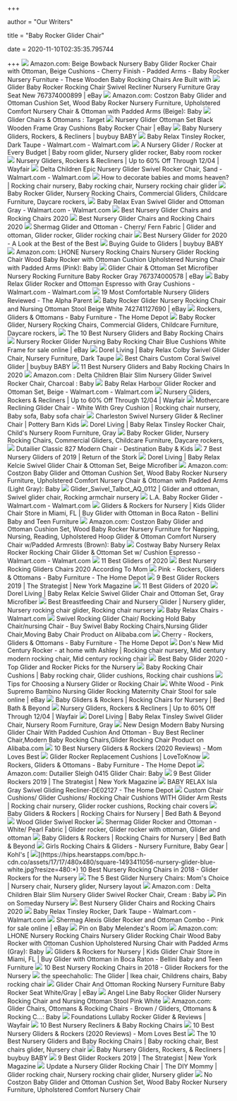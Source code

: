 +++
        
author = "Our Writers"
        
title = "Baby Rocker Glider Chair"
        
date = 2020-11-10T02:35:35.795744
        
+++
[ ![](https://images-na.ssl-images-amazon.com/images/I/41gtSAvmmnL.jpg)](https://images-na.ssl-images-amazon.com/images/I/41gtSAvmmnL.jpg) Amazon.com: Beige Bowback Nursery Baby Glider Rocker Chair with Ottoman,  Beige Cushions - Cherry Finish - Padded Arms - Baby Rocker Nursery Furniture  - These Wooden Baby Rocking Chairs Are Built with
[ ![](https://i5.walmartimages.com/asr/189aa132-ce64-4f1e-bb8d-02d25337754a_1.82e5af26ab33820ba336d18312fa6bc9.jpeg?odnHeight=450&odnWidth=450&odnBg=FFFFFF)](https://i5.walmartimages.com/asr/189aa132-ce64-4f1e-bb8d-02d25337754a_1.82e5af26ab33820ba336d18312fa6bc9.jpeg?odnHeight=450&odnWidth=450&odnBg=FFFFFF) Glider Baby Rocker Rocking Chair Swivel Recliner Nursery Furniture Gray  Seat New 767374000899 | eBay
[ ![](https://images-na.ssl-images-amazon.com/images/I/61L0DuiEsTL._SY355_.jpg)](https://images-na.ssl-images-amazon.com/images/I/61L0DuiEsTL._SY355_.jpg) Amazon.com: Costzon Baby Glider and Ottoman Cushion Set, Wood Baby Rocker  Nursery Furniture, Upholstered Comfort Nursery Chair & Ottoman with Padded  Arms (Beige): Baby
[ ![](https://target.scene7.com/is/image/Target/BubCat_nurseryFurniture_Gliders-QUIVER-190619-1560952436910)](https://target.scene7.com/is/image/Target/BubCat_nurseryFurniture_Gliders-QUIVER-190619-1560952436910) Glider Chairs & Ottomans : Target
[ ![](https://i.frog.ink/pjIoqjwZ/a_600.jpeg?v=1560103874.983)](https://i.frog.ink/pjIoqjwZ/a_600.jpeg?v=1560103874.983) Nursery Glider Ottoman Set Black Wooden Frame Gray Cushions Baby Rocker  Chair | eBay
[ ![](https://b3h2.scene7.com/is/image/BedBathandBeyond/233990566686606p?$imagePLP$&wid=256&hei=256)](https://b3h2.scene7.com/is/image/BedBathandBeyond/233990566686606p?$imagePLP$&wid=256&hei=256) Baby Nursery Gliders, Rockers, & Recliners | buybuy BABY
[ ![](https://i5.walmartimages.com/asr/09a9fbb4-e794-4611-839c-993a3ba0c23e_1.1e026a52aba378d3fff0246680d93339.jpeg)](https://i5.walmartimages.com/asr/09a9fbb4-e794-4611-839c-993a3ba0c23e_1.1e026a52aba378d3fff0246680d93339.jpeg) Baby Relax Tinsley Rocker, Dark Taupe - Walmart.com - Walmart.com
[ ![](https://i.pinimg.com/originals/6a/81/5c/6a815cd9954c187f19610bee7ac9578c.jpg)](https://i.pinimg.com/originals/6a/81/5c/6a815cd9954c187f19610bee7ac9578c.jpg) A Nursery Glider / Rocker at Every Budget | Baby room glider, Nursery glider  rocker, Baby room rocker
[ ![](https://secure.img1-fg.wfcdn.com/im/11083522/resize-h600-w600%5Ecompr-r85/6859/68596904/Nursery+Gliders%2C+Rockers+%26+Recliners.jpg)](https://secure.img1-fg.wfcdn.com/im/11083522/resize-h600-w600%5Ecompr-r85/6859/68596904/Nursery+Gliders%2C+Rockers+%26+Recliners.jpg) Nursery Gliders, Rockers & Recliners | Up to 60% Off Through 12/04 | Wayfair
[ ![](https://i5.walmartimages.com/asr/b9a96880-6fe4-4065-aeb5-c9a5248e7ecd_2.3076ee3eff2b00630042242f4e151a3e.jpeg)](https://i5.walmartimages.com/asr/b9a96880-6fe4-4065-aeb5-c9a5248e7ecd_2.3076ee3eff2b00630042242f4e151a3e.jpeg) Delta Children Epic Nursery Glider Swivel Rocker Chair, Sand - Walmart.com  - Walmart.com
[ ![](https://i.pinimg.com/originals/3b/eb/53/3beb53fda6d72c9df4ecef8cc978a57f.jpg)](https://i.pinimg.com/originals/3b/eb/53/3beb53fda6d72c9df4ecef8cc978a57f.jpg) How to decorate babies and moms heaven? | Rocking chair nursery, Baby  rocking chair, Nursery rocking chair glider
[ ![](http://www.daycarefurnituredirect.com/i/18LB/HG-13881-NwC_LA_BABY_Wood_Swivel_Glider_Rocker-bro.jpg)](http://www.daycarefurnituredirect.com/i/18LB/HG-13881-NwC_LA_BABY_Wood_Swivel_Glider_Rocker-bro.jpg) Baby Rocker Glider, Nursery Rocking Chairs, Commercial Gliders, Childcare  Furniture, Daycare rockers,
[ ![](https://i5.walmartimages.com/asr/d9bd22ae-32da-48ee-9301-e3f97377f261_1.adcf442994abfe581b90e7f3ed4846f2.jpeg)](https://i5.walmartimages.com/asr/d9bd22ae-32da-48ee-9301-e3f97377f261_1.adcf442994abfe581b90e7f3ed4846f2.jpeg) Baby Relax Evan Swivel Glider and Ottoman Gray - Walmart.com - Walmart.com
[ ![](http://images.agoramedia.com/wte3.0/gcms/Best-Nursery-Gliders-July-2020-722x406.jpg?width=414)](http://images.agoramedia.com/wte3.0/gcms/Best-Nursery-Gliders-July-2020-722x406.jpg?width=414) Best Nursery Glider Chairs and Rocking Chairs 2020
[ ![](https://images.agoramedia.com/wte3.0/gcms/Naomi-Home-Brisbane-Glider-Ottoman-Set-Cream-Finish-Espresso.jpg)](https://images.agoramedia.com/wte3.0/gcms/Naomi-Home-Brisbane-Glider-Ottoman-Set-Cream-Finish-Espresso.jpg) Best Nursery Glider Chairs and Rocking Chairs 2020
[ ![](https://i.pinimg.com/originals/75/51/b8/7551b8fbe87cd30be675c6fc9f57502a.jpg)](https://i.pinimg.com/originals/75/51/b8/7551b8fbe87cd30be675c6fc9f57502a.jpg) Shermag Glider and Ottoman - Cherry/ Fern Fabric | Glider and ottoman, Glider  rocker, Glider rocking chair
[ ![](https://42e7xc172a051i7v1iyv99nn-wpengine.netdna-ssl.com/wp-content/uploads/2018/11/paxton-recliner-c.jpg)](https://42e7xc172a051i7v1iyv99nn-wpengine.netdna-ssl.com/wp-content/uploads/2018/11/paxton-recliner-c.jpg) Best Nursery Glider for 2020 - A Look at the Best of the Best
[ ![](http://s7d9.scene7.com/is/image/BedBathandBeyond/baby/images/product_guides/baby_indvprodguides_gliders_1017512900.jpg)](http://s7d9.scene7.com/is/image/BedBathandBeyond/baby/images/product_guides/baby_indvprodguides_gliders_1017512900.jpg) Buying Guide to Gliders | buybuy BABY
[ ![](https://images-na.ssl-images-amazon.com/images/I/61-wCU1s6yL._SY355_.jpg)](https://images-na.ssl-images-amazon.com/images/I/61-wCU1s6yL._SY355_.jpg) Amazon.com: LHONE Nursery Rocking Chairs Nursery Glider Rocking Chair Wood Baby  Rocker with Ottoman Cushion Upholstered Nursing Chair with Padded Arms  (Pink): Baby
[ ![](https://i.ebayimg.com/images/g/nGsAAOSwQFNbHi1C/s-l300.jpg)](https://i.ebayimg.com/images/g/nGsAAOSwQFNbHi1C/s-l300.jpg) Glider Chair & Ottoman Set Microfiber Nursery Rocking Furniture Baby Rocker  Gray 767374000578 | eBay
[ ![](https://i5.walmartimages.com/asr/4c1a819c-c09e-4b28-9997-0fd3e0a2d11c_2.3b25d5b5b3dd2889552dc8b4e6f4ff77.jpeg)](https://i5.walmartimages.com/asr/4c1a819c-c09e-4b28-9997-0fd3e0a2d11c_2.3b25d5b5b3dd2889552dc8b4e6f4ff77.jpeg) Baby Relax Glider Rocker and Ottoman Espresso with Gray Cushions -  Walmart.com - Walmart.com
[ ![](https://www.thealphaparent.com/wp-content/uploads/2018/11/nursery-glider-chair-baby.jpg)](https://www.thealphaparent.com/wp-content/uploads/2018/11/nursery-glider-chair-baby.jpg) 19 Most Comfortable Nursery Gliders Reviewed - The Alpha Parent
[ ![](https://i.ebayimg.com/images/g/MPkAAOSw7OdcGWjT/s-l300.jpg)](https://i.ebayimg.com/images/g/MPkAAOSw7OdcGWjT/s-l300.jpg) Baby Rocker Glider Nursery Rocking Chair and Nursing Ottoman Stool Beige  White 742741127690 | eBay
[ ![](https://images.homedepot-static.com/productImages/f63a762f-8c8a-4374-b800-afdf8d6f101c/svn/natural-belle-isle-furniture-rockers-gliders-ottomans-cag42-0b05-64_400.jpg)](https://images.homedepot-static.com/productImages/f63a762f-8c8a-4374-b800-afdf8d6f101c/svn/natural-belle-isle-furniture-rockers-gliders-ottomans-cag42-0b05-64_400.jpg) Rockers, Gliders & Ottomans - Baby Furniture - The Home Depot
[ ![](http://www.daycarefurnituredirect.com/i/17FD/4304046-saferockerglider-natural-standard_glide_ba.jpg)](http://www.daycarefurnituredirect.com/i/17FD/4304046-saferockerglider-natural-standard_glide_ba.jpg) Baby Rocker Glider, Nursery Rocking Chairs, Commercial Gliders, Childcare  Furniture, Daycare rockers,
[ ![](https://images.ctfassets.net/6m9bd13t776q/lYZyPvhJzaAYeU6QCSCc6/3c90c1a0cc49cd09cc52d2acea7dffb1/top-10-gliders-rockers-nursery-950x1152.jpg?h=576&q=75&w=475)](https://images.ctfassets.net/6m9bd13t776q/lYZyPvhJzaAYeU6QCSCc6/3c90c1a0cc49cd09cc52d2acea7dffb1/top-10-gliders-rockers-nursery-950x1152.jpg?h=576&q=75&w=475) The 10 Best Nursery Gliders and Baby Rocking Chairs
[ ![](https://i.ebayimg.com/images/g/gYwAAOSwDNdVsd2U/s-l1600.jpg)](https://i.ebayimg.com/images/g/gYwAAOSwDNdVsd2U/s-l1600.jpg) Nursery Rocker Glider Nursing Baby Rocking Chair Blue Cushions White Frame  for sale online | eBay
[ ![](https://www.dorelliving.com/DorelAsia-NewFiles/ProductImages/2000_2000_3006_sourceimage.jpg)](https://www.dorelliving.com/DorelAsia-NewFiles/ProductImages/2000_2000_3006_sourceimage.jpg) Dorel Living | Baby Relax Colby Swivel Glider Chair, Nursery Furniture,  Dark Taupe
[ ![](https://b3h2.scene7.com/is/image/BedBathandBeyond/28389785335568m?$690$&wid=690&hei=690)](https://b3h2.scene7.com/is/image/BedBathandBeyond/28389785335568m?$690$&wid=690&hei=690) Best Chairs Custom Coral Swivel Glider | buybuy BABY
[ ![](https://cdn2.momjunction.com/wp-content/uploads/2015/04/11-Best-Nursery-Gliders-and-Baby-Rocking-Chairs-In-2019-1-910x1024.jpg)](https://cdn2.momjunction.com/wp-content/uploads/2015/04/11-Best-Nursery-Gliders-and-Baby-Rocking-Chairs-In-2019-1-910x1024.jpg) 11 Best Nursery Gliders and Baby Rocking Chairs In 2020
[ ![](https://images-na.ssl-images-amazon.com/images/I/91fE0s15HML._SY355_.jpg)](https://images-na.ssl-images-amazon.com/images/I/91fE0s15HML._SY355_.jpg) Amazon.com : Delta Children Blair Slim Nursery Glider Swivel Rocker Chair,  Charcoal : Baby
[ ![](https://i5.walmartimages.com/asr/f77d9e38-7cb6-41a9-a699-a63cb651024b_2.b262a6609cce634032e7eb9bcaa22b76.jpeg)](https://i5.walmartimages.com/asr/f77d9e38-7cb6-41a9-a699-a63cb651024b_2.b262a6609cce634032e7eb9bcaa22b76.jpeg) Baby Relax Harbour Glider Rocker and Ottoman Set, Beige - Walmart.com -  Walmart.com
[ ![](https://secure.img1-fg.wfcdn.com/im/51805432/compr-r85/3882/38820692/default.jpg)](https://secure.img1-fg.wfcdn.com/im/51805432/compr-r85/3882/38820692/default.jpg) Nursery Gliders, Rockers & Recliners | Up to 60% Off Through 12/04 | Wayfair
[ ![](https://i.pinimg.com/originals/4d/31/82/4d318283e86e8a628a71dd1a746181e0.jpg)](https://i.pinimg.com/originals/4d/31/82/4d318283e86e8a628a71dd1a746181e0.jpg) Mothercare Reclining Glider Chair - White With Grey Cushion | Rocking chair  nursery, Baby sofa, Baby sofa chair
[ ![](https://assets.pkimgs.com/pkimgs/rk/images/dp/wcm/202040/0002/charleston-swivel-glider-recliner-c.jpg)](https://assets.pkimgs.com/pkimgs/rk/images/dp/wcm/202040/0002/charleston-swivel-glider-recliner-c.jpg) Charleston Swivel Nursery Glider & Recliner Chair | Pottery Barn Kids
[ ![](https://www.dorelliving.com/DorelAsia-NewFiles/ProductImages/2000_2000_4596_sourceimage.jpg)](https://www.dorelliving.com/DorelAsia-NewFiles/ProductImages/2000_2000_4596_sourceimage.jpg) Dorel Living | Baby Relax Tinsley Rocker Chair, Child's Nursery Room  Furniture, Gray
[ ![](http://www.daycarefurnituredirect.com/i/019FD/4303046_foundations_swivel_glider_rocker_saferocke.jpg)](http://www.daycarefurnituredirect.com/i/019FD/4303046_foundations_swivel_glider_rocker_saferocke.jpg) Baby Rocker Glider, Nursery Rocking Chairs, Commercial Gliders, Childcare  Furniture, Daycare rockers,
[ ![](https://www.destinationbabykids.com/images/dutailier/dutailier-827-modern-glider.jpg)](https://www.destinationbabykids.com/images/dutailier/dutailier-827-modern-glider.jpg) Dutailier Classic 827 Modern Chair - Destination Baby & Kids
[ ![](https://www.returnofthestork.com/wp-content/uploads/2018/06/best-nursery-gliders.jpg)](https://www.returnofthestork.com/wp-content/uploads/2018/06/best-nursery-gliders.jpg) 7 Best Nursery Gliders of 2019 | Return of the Stork
[ ![](https://www.dorelliving.com/DorelAsia-NewFiles/ProductImages/2000_2000_2973_sourceimage.jpg)](https://www.dorelliving.com/DorelAsia-NewFiles/ProductImages/2000_2000_2973_sourceimage.jpg) Dorel Living | Baby Relax Kelcie Swivel Glider Chair & Ottoman Set, Beige  Microfiber
[ ![](https://images-na.ssl-images-amazon.com/images/I/511iutWi88L._SY355_.jpg)](https://images-na.ssl-images-amazon.com/images/I/511iutWi88L._SY355_.jpg) Amazon.com: Costzon Baby Glider and Ottoman Cushion Set, Wood Baby Rocker  Nursery Furniture, Upholstered Comfort Nursery Chair & Ottoman with Padded  Arms (Light Gray): Baby
[ ![](https://i.pinimg.com/originals/40/94/8f/40948ff32910f097c254dd1e672f6b33.jpg)](https://i.pinimg.com/originals/40/94/8f/40948ff32910f097c254dd1e672f6b33.jpg) Glider_Swivel_Talbot_AQ_0112 | Glider and ottoman, Swivel glider chair, Rocking  armchair nursery
[ ![](https://i5.walmartimages.com/asr/913c222d-eaf5-4bb8-85db-0d395b3cf704_1.14957e8d5507ec122b278888e8a8641a.jpeg?odnWidth=612&odnHeight=612&odnBg=ffffff)](https://i5.walmartimages.com/asr/913c222d-eaf5-4bb8-85db-0d395b3cf704_1.14957e8d5507ec122b278888e8a8641a.jpeg?odnWidth=612&odnHeight=612&odnBg=ffffff) L.A. Baby Rocker Glider - Walmart.com - Walmart.com
[ ![](https://cdn.shoplightspeed.com/shops/622148/files/15952083/300x300x2/best-chairs-best-chairs-bilana-swivel-glider-recli.jpg)](https://cdn.shoplightspeed.com/shops/622148/files/15952083/300x300x2/best-chairs-best-chairs-bilana-swivel-glider-recli.jpg) Gliders & Rockers for Nursery | Kids Glider Chair Store in Miami, FL | Buy  Glider with Ottoman in Boca Raton - Bellini Baby and Teen Furniture
[ ![](https://images-na.ssl-images-amazon.com/images/I/613i7uPUCtL._SY355_.jpg)](https://images-na.ssl-images-amazon.com/images/I/613i7uPUCtL._SY355_.jpg) Amazon.com: Costzon Baby Glider and Ottoman Cushion Set, Wood Baby Rocker  Nursery Furniture for Napping, Nursing, Reading, Upholstered Hoop Glider &  Ottoman Comfort Nursery Chair w/Padded Armrests (Brown): Baby
[ ![](https://i5.walmartimages.com/asr/22831f14-b6e2-4495-8a8e-a5e54c1dd9ee_1.7ca0c4c688e0322ecf6b5f7bdb3fc959.jpeg)](https://i5.walmartimages.com/asr/22831f14-b6e2-4495-8a8e-a5e54c1dd9ee_1.7ca0c4c688e0322ecf6b5f7bdb3fc959.jpeg) Costway Baby Nursery Relax Rocker Rocking Chair Glider & Ottoman Set w/  Cushion Espresso - Walmart.com - Walmart.com
[ ![](https://res.cloudinary.com/babylist/image/upload/f_auto,q_auto:best,c_scale/v1584597604/best-of-gliders-pin_dbt57k.jpg)](https://res.cloudinary.com/babylist/image/upload/f_auto,q_auto:best,c_scale/v1584597604/best-of-gliders-pin_dbt57k.jpg) 11 Best Gliders of 2020
[ ![](https://www.scarymommy.com/wp-content/uploads/2020/06/kidstoys_glider-scaled.jpg)](https://www.scarymommy.com/wp-content/uploads/2020/06/kidstoys_glider-scaled.jpg) Best Nursery Rocking Gliders Chairs 2020 According To Mom
[ ![](https://images.homedepot-static.com/productImages/40d00f8c-4693-401d-8062-73f27f422cf0/svn/white-belle-isle-furniture-rockers-gliders-ottomans-cag41-0q01-64_400.jpg)](https://images.homedepot-static.com/productImages/40d00f8c-4693-401d-8062-73f27f422cf0/svn/white-belle-isle-furniture-rockers-gliders-ottomans-cag41-0q01-64_400.jpg) Pink - Rockers, Gliders & Ottomans - Baby Furniture - The Home Depot
[ ![](https://pyxis.nymag.com/v1/imgs/4f8/083/31b33f755876455f8380f6de5750fc51b7-glider-rocker-01-.rsquare.w1200.jpg)](https://pyxis.nymag.com/v1/imgs/4f8/083/31b33f755876455f8380f6de5750fc51b7-glider-rocker-01-.rsquare.w1200.jpg) 9 Best Glider Rockers 2019 | The Strategist | New York Magazine
[ ![](https://res.cloudinary.com/babylist/image/upload/f_auto,q_auto:best,c_scale,w_1200/v1565023149/hello-baby/best-baby-gliders-nursery-rocker-babyletto-header.jpg)](https://res.cloudinary.com/babylist/image/upload/f_auto,q_auto:best,c_scale,w_1200/v1565023149/hello-baby/best-baby-gliders-nursery-rocker-babyletto-header.jpg) 11 Best Gliders of 2020
[ ![](https://www.dorelliving.com/DorelAsia-NewFiles/ProductImages/2000_2000_4281_sourceimage.jpg)](https://www.dorelliving.com/DorelAsia-NewFiles/ProductImages/2000_2000_4281_sourceimage.jpg) Dorel Living | Baby Relax Kelcie Swivel Glider Chair and Ottoman Set, Gray  Microfiber
[ ![](https://i.pinimg.com/originals/68/72/09/687209ac15e3a603a024d089cee18f89.png)](https://i.pinimg.com/originals/68/72/09/687209ac15e3a603a024d089cee18f89.png) Best Breastfeeding Chair and Nursery Glider | Nursery glider, Nursery rocking  chair glider, Rocking chair nursery
[ ![](https://i5.walmartimages.com/asr/eb41ad6a-307a-4975-9e15-e1978859d6d7_1.dbc24090092380ea5c854992ecce7097.jpeg)](https://i5.walmartimages.com/asr/eb41ad6a-307a-4975-9e15-e1978859d6d7_1.dbc24090092380ea5c854992ecce7097.jpeg) Baby Relax Chairs - Walmart.com
[ ![](https://sc01.alicdn.com/kf/HTB1XVA1OFXXXXcvXVXXq6xXFXXXm.jpg_350x350.jpg)](https://sc01.alicdn.com/kf/HTB1XVA1OFXXXXcvXVXXq6xXFXXXm.jpg_350x350.jpg) Swivel Rocking Glider Chair/ Rocking Hold Baby Chair/nursing Chair - Buy Swivel  Baby Rocking Chairs,Nursing Glider Chair,Moving Baby Chair Product on  Alibaba.com
[ ![](https://images.homedepot-static.com/productImages/fcdbed8a-f70a-4b89-9d8b-0f1819fee26b/svn/camouflage-fabric-artiva-rockers-gliders-ottomans-af20201ca-64_400.jpg)](https://images.homedepot-static.com/productImages/fcdbed8a-f70a-4b89-9d8b-0f1819fee26b/svn/camouflage-fabric-artiva-rockers-gliders-ottomans-af20201ca-64_400.jpg) Cherry - Rockers, Gliders & Ottomans - Baby Furniture - The Home Depot
[ ![](https://i.pinimg.com/736x/fd/4f/b4/fd4fb40577b911fb94273aef34e5b3a4.jpg)](https://i.pinimg.com/736x/fd/4f/b4/fd4fb40577b911fb94273aef34e5b3a4.jpg) Don's New Mid Century Rocker - at home with Ashley | Rocking chair nursery,  Mid century modern rocking chair, Mid century rocking chair
[ ![](https://m.media-amazon.com/images/I/41ElORpG3tL.jpg)](https://m.media-amazon.com/images/I/41ElORpG3tL.jpg) Best Baby Glider 2020 - Top Glider and Rocker Picks for the Nursery
[ ![](https://i.pinimg.com/originals/7d/ac/55/7dac552b04643ec375973fd48ddee863.jpg)](https://i.pinimg.com/originals/7d/ac/55/7dac552b04643ec375973fd48ddee863.jpg) Baby Rocking Chair Cushions | Baby rocking chair, Glider cushions, Rocking  chair cushions
[ ![](https://images.ctfassets.net/6m9bd13t776q/12guYCc3AD6EtDBjN2pzSO/abc48eede348541f3d13c4658f666180/nursery-chair-baby-sibling-2160x1200.jpg?h=367&q=75&w=660)](https://images.ctfassets.net/6m9bd13t776q/12guYCc3AD6EtDBjN2pzSO/abc48eede348541f3d13c4658f666180/nursery-chair-baby-sibling-2160x1200.jpg?h=367&q=75&w=660) Tips for Choosing a Nursery Glider or Rocking Chair
[ ![](https://i.ebayimg.com/images/g/i0kAAOSwTeNffjuE/s-l640.jpg)](https://i.ebayimg.com/images/g/i0kAAOSwTeNffjuE/s-l640.jpg) White Wood - Pink Supremo Bambino Nursing Glider Rocking Maternity Chair  Stool for sale online | eBay
[ ![](https://b3h2.scene7.com/is/image/BedBathandBeyond/28392015335678m?$imagePLP$&wid=256&hei=256)](https://b3h2.scene7.com/is/image/BedBathandBeyond/28392015335678m?$imagePLP$&wid=256&hei=256) Baby Gliders & Rockers | Rocking Chairs for Nursery | Bed Bath & Beyond
[ ![](https://secure.img1-fg.wfcdn.com/im/25005465/resize-h310-w310%5Ecompr-r85/9569/95693925/monarch-hill-dahlia-rocker.jpg)](https://secure.img1-fg.wfcdn.com/im/25005465/resize-h310-w310%5Ecompr-r85/9569/95693925/monarch-hill-dahlia-rocker.jpg) Nursery Gliders, Rockers & Recliners | Up to 60% Off Through 12/04 | Wayfair
[ ![](https://www.dorelliving.com/DorelAsia-NewFiles/ProductImages/2000_2000_4576_sourceimage.jpg)](https://www.dorelliving.com/DorelAsia-NewFiles/ProductImages/2000_2000_4576_sourceimage.jpg) Dorel Living | Baby Relax Tinsley Swivel Glider Chair, Nursery Room  Furniture, Gray
[ ![](https://sc02.alicdn.com/kf/H7b3f6e40e3c4418eb4ca9c60d9484b42i.jpg_350x350.jpg)](https://sc02.alicdn.com/kf/H7b3f6e40e3c4418eb4ca9c60d9484b42i.jpg_350x350.jpg) New Design Modern Baby Nursing Glider Chair With Padded Cushion And Ottoman  - Buy Best Recliner Chair,Modern Baby Rocking Chairs,Glider Rocking Chair  Product on Alibaba.com
[ ![](https://momlovesbest.com/wp-content/uploads/2018/08/Best-Nursery-Gliders-1-1.jpg)](https://momlovesbest.com/wp-content/uploads/2018/08/Best-Nursery-Gliders-1-1.jpg) 10 Best Nursery Gliders & Rockers (2020 Reviews) - Mom Loves Best
[ ![](https://cf.ltkcdn.net/baby/images/orig/240709-1600x1062-glider-rocker.jpg)](https://cf.ltkcdn.net/baby/images/orig/240709-1600x1062-glider-rocker.jpg) Glider Rocker Replacement Cushions | LoveToKnow
[ ![](https://images.homedepot-static.com/productImages/ad128763-b5de-4536-bf75-aa6b8d6e418f/svn/natural-belle-isle-furniture-rockers-gliders-ottomans-cag41-0b05-64_400.jpg)](https://images.homedepot-static.com/productImages/ad128763-b5de-4536-bf75-aa6b8d6e418f/svn/natural-belle-isle-furniture-rockers-gliders-ottomans-cag41-0b05-64_400.jpg) Rockers, Gliders & Ottomans - Baby Furniture - The Home Depot
[ ![](https://images-na.ssl-images-amazon.com/images/I/81btZbeL0sL._SY355_.jpg)](https://images-na.ssl-images-amazon.com/images/I/81btZbeL0sL._SY355_.jpg) Amazon.com: Dutailier Sleigh 0415 Glider Chair: Baby
[ ![](https://pyxis.nymag.com/v1/imgs/8c3/f01/29f803e71c4de7ed170bddaea95797fe35-glider-02-.rhorizontal.w600.jpg)](https://pyxis.nymag.com/v1/imgs/8c3/f01/29f803e71c4de7ed170bddaea95797fe35-glider-02-.rhorizontal.w600.jpg) 9 Best Glider Rockers 2019 | The Strategist | New York Magazine
[ ![](https://images.homedepot-static.com/productImages/c634f7da-5d4f-42af-bb20-07020baa7c71/svn/gray-baby-relax-rockers-gliders-ottomans-de02127-64_600.jpg)](https://images.homedepot-static.com/productImages/c634f7da-5d4f-42af-bb20-07020baa7c71/svn/gray-baby-relax-rockers-gliders-ottomans-de02127-64_600.jpg) BABY RELAX Isla Gray Swivel Gliding Recliner-DE02127 - The Home Depot
[ ![](https://i.pinimg.com/originals/3a/b1/a8/3ab1a8389ef3829cf2e0ecd82812fb6e.jpg)](https://i.pinimg.com/originals/3a/b1/a8/3ab1a8389ef3829cf2e0ecd82812fb6e.jpg) Custom Chair Cushions/ Glider Cushions/ Rocking Chair Cushions WITH Glider  Arm Rests | Rocking chair nursery, Glider rocker cushions, Rocking chair  covers
[ ![](https://b3h2.scene7.com/is/image/BedBathandBeyond/143243463097153p?$imagePLP$&wid=256&hei=256)](https://b3h2.scene7.com/is/image/BedBathandBeyond/143243463097153p?$imagePLP$&wid=256&hei=256) Baby Gliders & Rockers | Rocking Chairs for Nursery | Bed Bath & Beyond
[ ![](https://dmzn2b8hkpq8b.cloudfront.net/images/products/515x515/S546470.jpg)](https://dmzn2b8hkpq8b.cloudfront.net/images/products/515x515/S546470.jpg) Wood Glider Swivel Rocker
[ ![](https://i.pinimg.com/originals/01/26/24/012624e393ee0e068ecd650deece769b.jpg)](https://i.pinimg.com/originals/01/26/24/012624e393ee0e068ecd650deece769b.jpg) Shermag Glider Rocker and Ottoman - White/ Pearl Fabric | Glider rocker, Glider  rocker with ottoman, Glider and ottoman
[ ![](https://b3h2.scene7.com/is/image/BedBathandBeyond/182672764868653p)](https://b3h2.scene7.com/is/image/BedBathandBeyond/182672764868653p) Baby Gliders & Rockers | Rocking Chairs for Nursery | Bed Bath & Beyond
[ ![](https://media.kohlsimg.com/is/image/kohls/3600534_Heather_Tan?wid=512&hei=512&op_sharpen=1&fmt=jpeg&qlt=85,1&op_sharpen=0&resMode=sharp2&op_usm=1,0.8,6,0)](https://media.kohlsimg.com/is/image/kohls/3600534_Heather_Tan?wid=512&hei=512&op_sharpen=1&fmt=jpeg&qlt=85,1&op_sharpen=0&resMode=sharp2&op_usm=1,0.8,6,0) Girls Rocking Chairs & Gliders - Nursery Furniture, Baby Gear | Kohl's
[ ![](https://hips.hearstapps.com/bpc.h-cdn.co/assets/17/17/480x480/square-1493411056-nursery-glider-blue-white.jpg?resize=480:*)](https://hips.hearstapps.com/bpc.h-cdn.co/assets/17/17/480x480/square-1493411056-nursery-glider-blue-white.jpg?resize=480:*) 10 Best Nursery Rocking Chairs in 2018 - Glider Rockers for the Nursery
[ ![](https://i.pinimg.com/originals/61/6c/64/616c640353fa21346d7ee43136a4a07d.jpg)](https://i.pinimg.com/originals/61/6c/64/616c640353fa21346d7ee43136a4a07d.jpg) The 5 Best Glider Nursery Chairs: Mom's Choice | Nursery chair, Nursery  glider, Nursery layout
[ ![](https://images-na.ssl-images-amazon.com/images/I/81oy6Xe5Y%2BL._SY355_.jpg)](https://images-na.ssl-images-amazon.com/images/I/81oy6Xe5Y%2BL._SY355_.jpg) Amazon.com : Delta Children Blair Slim Nursery Glider Swivel Rocker Chair,  Cream : Baby
[ ![](https://i.pinimg.com/originals/cb/46/80/cb46808a27e401b1f4eb02ce0a3863be.gif)](https://i.pinimg.com/originals/cb/46/80/cb46808a27e401b1f4eb02ce0a3863be.gif) Pin on Someday Nursery
[ ![](https://images.agoramedia.com/wte3.0/gcms/baby-relax-double-rocker-600x600.jpg)](https://images.agoramedia.com/wte3.0/gcms/baby-relax-double-rocker-600x600.jpg) Best Nursery Glider Chairs and Rocking Chairs 2020
[ ![](https://i5.walmartimages.com/asr/24a4bdbf-f4c9-45c5-a30b-c0e2a712b3a3_1.6789f9421ea2b6f8a29cb342be8a7638.jpeg)](https://i5.walmartimages.com/asr/24a4bdbf-f4c9-45c5-a30b-c0e2a712b3a3_1.6789f9421ea2b6f8a29cb342be8a7638.jpeg) Baby Relax Tinsley Rocker, Dark Taupe - Walmart.com - Walmart.com
[ ![](https://i.ebayimg.com/images/g/tgsAAOSwBxpfXSSH/s-l640.jpg)](https://i.ebayimg.com/images/g/tgsAAOSwBxpfXSSH/s-l640.jpg) Shermag Alexis Glider Rocker and Ottoman Combo - Pink for sale online | eBay
[ ![](https://i.pinimg.com/originals/e0/a7/55/e0a75550cf1c3e0922f28c072d2baf83.jpg)](https://i.pinimg.com/originals/e0/a7/55/e0a75550cf1c3e0922f28c072d2baf83.jpg) Pin on Baby Melendez's Room
[ ![](https://images-na.ssl-images-amazon.com/images/I/61MQlVS5BzL._SY355_.jpg)](https://images-na.ssl-images-amazon.com/images/I/61MQlVS5BzL._SY355_.jpg) Amazon.com: LHONE Nursery Rocking Chairs Nursery Glider Rocking Chair Wood Baby  Rocker with Ottoman Cushion Upholstered Nursing Chair with Padded Arms  (Gray): Baby
[ ![](https://cdn.shoplightspeed.com/shops/622148/files/13833515/300x300x2/best-chairs-best-chairs-nava-swivel-glider.jpg)](https://cdn.shoplightspeed.com/shops/622148/files/13833515/300x300x2/best-chairs-best-chairs-nava-swivel-glider.jpg) Gliders & Rockers for Nursery | Kids Glider Chair Store in Miami, FL | Buy  Glider with Ottoman in Boca Raton - Bellini Baby and Teen Furniture
[ ![](https://hips.hearstapps.com/bpc.h-cdn.co/assets/17/18/1493653520-rocking-chairs-nursery-room.jpg)](https://hips.hearstapps.com/bpc.h-cdn.co/assets/17/18/1493653520-rocking-chairs-nursery-room.jpg) 10 Best Nursery Rocking Chairs in 2018 - Glider Rockers for the Nursery
[ ![](https://i.pinimg.com/originals/a0/07/67/a00767820a419da18f8fd8bd4e57e8b5.jpg)](https://i.pinimg.com/originals/a0/07/67/a00767820a419da18f8fd8bd4e57e8b5.jpg) the speechaholic: The Glider | Ikea chair, Childrens chairs, Baby rocking  chair
[ ![](https://i.ebayimg.com/images/g/noUAAOSw241YfJ2a/s-l400.jpg)](https://i.ebayimg.com/images/g/noUAAOSw241YfJ2a/s-l400.jpg) Glider Chair And Ottoman Rocking Nursery Furniture Baby Rocker Seat  White/Gray | eBay
[ ![](https://c.shld.net/rpx/i/s/pi/mp/10430895/prod_19846867839?src=https%3A%2F%2Fi.ebayimg.com%2Fimages%2Fg%2FqScAAOSwZQRYdsO5%2Fs-l1600.jpg&d=9ef028466192b19a23b0e4ed7c2c48c866a26e4b&?hei=64&wid=64&qlt=50)](https://c.shld.net/rpx/i/s/pi/mp/10430895/prod_19846867839?src=https%3A%2F%2Fi.ebayimg.com%2Fimages%2Fg%2FqScAAOSwZQRYdsO5%2Fs-l1600.jpg&d=9ef028466192b19a23b0e4ed7c2c48c866a26e4b&?hei=64&wid=64&qlt=50) Angel Line Baby Rocker Glider Nursery Rocking Chair and Nursing Ottoman  Stool Pink White
[ ![](https://m.media-amazon.com/images/I/61bTWj-k3pL._AC_UL320_.jpg)](https://m.media-amazon.com/images/I/61bTWj-k3pL._AC_UL320_.jpg) Amazon.com: Glider Chairs, Ottomans & Rocking Chairs - Brown / Gliders,  Ottomans & Rocking C...: Baby
[ ![](https://secure.img1-fg.wfcdn.com/im/76949754/compr-r85/2663/26633691/lullaby-rocker-glider.jpg)](https://secure.img1-fg.wfcdn.com/im/76949754/compr-r85/2663/26633691/lullaby-rocker-glider.jpg) Foundations Lullaby Rocker Glider & Reviews | Wayfair
[ ![](https://www.mamaoffive.com/wp-content/uploads/2019/08/nursery-glider.jpg)](https://www.mamaoffive.com/wp-content/uploads/2019/08/nursery-glider.jpg) 10 Best Nursery Recliners & Baby Rocking Chairs
[ ![](https://m.media-amazon.com/images/I/31MTpNhVi7L.jpg)](https://m.media-amazon.com/images/I/31MTpNhVi7L.jpg) 10 Best Nursery Gliders & Rockers (2020 Reviews) - Mom Loves Best
[ ![](https://i.pinimg.com/736x/11/ca/ba/11cabaaa9341e149b7fd981853571246.jpg)](https://i.pinimg.com/736x/11/ca/ba/11cabaaa9341e149b7fd981853571246.jpg) The 10 Best Nursery Gliders and Baby Rocking Chairs | Baby rocking chair,  Best chairs glider, Nursery chair
[ ![](https://b3h2.scene7.com/is/image/BedBathandBeyond/236216065734834p?$imagePLP$&wid=256&hei=256)](https://b3h2.scene7.com/is/image/BedBathandBeyond/236216065734834p?$imagePLP$&wid=256&hei=256) Baby Nursery Gliders, Rockers, & Recliners | buybuy BABY
[ ![](https://pyxis.nymag.com/v1/imgs/e43/eda/fa3cc974f8e40ba61e72ad3460f7d92483-amazon-09.rhorizontal.w600.jpg)](https://pyxis.nymag.com/v1/imgs/e43/eda/fa3cc974f8e40ba61e72ad3460f7d92483-amazon-09.rhorizontal.w600.jpg) 9 Best Glider Rockers 2019 | The Strategist | New York Magazine
[ ![](https://i.pinimg.com/originals/e4/f6/e4/e4f6e4573d05c64562194e948a081e62.jpg)](https://i.pinimg.com/originals/e4/f6/e4/e4f6e4573d05c64562194e948a081e62.jpg) Update a Nursery Glider Rocking Chair | The DIY Mommy | Glider rocking chair,  Nursery rocking chair glider, Nursery glider
[ ![](https://c.shld.net/rpx/i/s/pi/mp/6196/prod_8309528902?src=http%3A%2F%2F34.217.40.247%2Fimage%2FI%2F61NtoqcFyDL._SL1200_.jpg&d=38c458490ed3666746604d0f6fdff5fb2f445867&?hei=64&wid=64&qlt=50)](https://c.shld.net/rpx/i/s/pi/mp/6196/prod_8309528902?src=http%3A%2F%2F34.217.40.247%2Fimage%2FI%2F61NtoqcFyDL._SL1200_.jpg&d=38c458490ed3666746604d0f6fdff5fb2f445867&?hei=64&wid=64&qlt=50) No Costzon Baby Glider and Ottoman Cushion Set, Wood Baby Rocker Nursery  Furniture, Upholstered Comfort Nursery Chair
